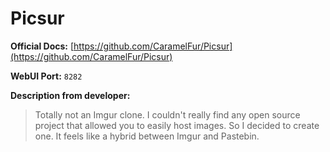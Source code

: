 # Picsur

**Official Docs:** [https://github.com/CaramelFur/Picsur](https://github.com/CaramelFur/Picsur)

**WebUI Port:** `8282`

**Description from developer:**

> Totally not an Imgur clone. I couldn't really find any open source project that allowed you to easily host images. So I decided to create one. It feels like a hybrid between Imgur and Pastebin.

